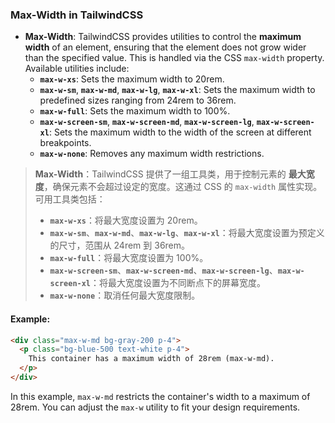 ### Max-Width in TailwindCSS

- **Max-Width**: TailwindCSS provides utilities to control the **maximum width** of an element, ensuring that the element does not grow wider than the specified value. This is handled via the CSS `max-width` property. Available utilities include:
  - **`max-w-xs`**: Sets the maximum width to 20rem.
  - **`max-w-sm`**, **`max-w-md`**, **`max-w-lg`**, **`max-w-xl`**: Sets the maximum width to predefined sizes ranging from 24rem to 36rem.
  - **`max-w-full`**: Sets the maximum width to 100%.
  - **`max-w-screen-sm`**, **`max-w-screen-md`**, **`max-w-screen-lg`**, **`max-w-screen-xl`**: Sets the maximum width to the width of the screen at different breakpoints.
  - **`max-w-none`**: Removes any maximum width restrictions.

> **Max-Width**：TailwindCSS 提供了一组工具类，用于控制元素的 **最大宽度**，确保元素不会超过设定的宽度。这通过 CSS 的 `max-width` 属性实现。可用工具类包括：
> - **`max-w-xs`**：将最大宽度设置为 20rem。
> - **`max-w-sm`**、**`max-w-md`**、**`max-w-lg`**、**`max-w-xl`**：将最大宽度设置为预定义的尺寸，范围从 24rem 到 36rem。
> - **`max-w-full`**：将最大宽度设置为 100%。
> - **`max-w-screen-sm`**、**`max-w-screen-md`**、**`max-w-screen-lg`**、**`max-w-screen-xl`**：将最大宽度设置为不同断点下的屏幕宽度。
> - **`max-w-none`**：取消任何最大宽度限制。

#### Example:

<audio src="..\..\mp3\这里展示了一个具有最大宽度限制.mp3"></audio>

```html
<div class="max-w-md bg-gray-200 p-4">
  <p class="bg-blue-500 text-white p-4">
    This container has a maximum width of 28rem (max-w-md).
  </p>
</div>
```

In this example, `max-w-md` restricts the container's width to a maximum of 28rem. You can adjust the `max-w` utility to fit your design requirements.